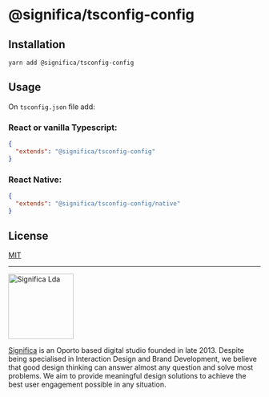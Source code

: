 # @significa/tsconfig-config

## Installation

`yarn add @significa/tsconfig-config`

## Usage

On `tsconfig.json` file add:

### React or vanilla Typescript:

```json
{
  "extends": "@significa/tsconfig-config"
}
```

### React Native:

```json
{
  "extends": "@significa/tsconfig-config/native"
}
```

## License

[MIT](https://github.com/Significa/react-snuggle/blob/master/LICENSE)

---

<img width="130" alt="Significa Lda" src="https://user-images.githubusercontent.com/4838076/38634265-6545f090-3d98-11e8-8869-c5e477648fdf.png">

[Significa](https://significa.pt/) is an Oporto based digital studio founded in late 2013. Despite being specialised in Interaction Design and Brand Development, we believe that good design thinking can answer almost any question and solve most problems. We aim to provide meaningful design solutions to achieve the best user engagement possible in any situation.
